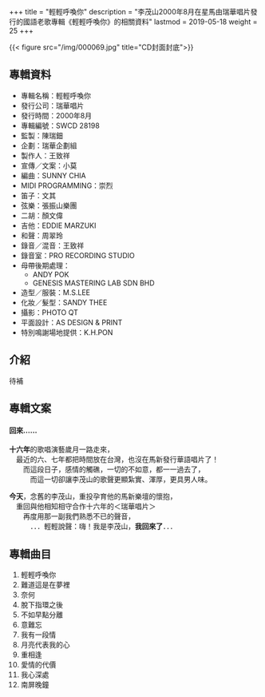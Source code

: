 +++
title = "輕輕呼喚你"
description = "李茂山2000年8月在星馬由瑞華唱片發行的國語老歌專輯《輕輕呼喚你》的相關資料"
lastmod = 2019-05-18
weight = 25
+++

{{< figure src="/img/000069.jpg" title="CD封面封底">}}


## 專輯資料

* 專輯名稱：輕輕呼喚你
* 發行公司：瑞華唱片
* 發行時間：2000年8月
* 專輯編號：SWCD 28198
* 監製：陳瑞鈿
* 企劃：瑞華企劃組
* 製作人：王致祥
* 宣傳／文案：小莫
* 編曲：SUNNY CHIA
* MIDI PROGRAMMING：崇烈
* 笛子：文其
* 弦樂：張振山樂團
* 二胡：顏文偉
* 吉他：EDDIE MARZUKI
* 和聲：周翠玲
* 錄音／混音：王致祥
* 錄音室：PRO RECORDING STUDIO
* 母帶後期處理：
    * ANDY POK
    * GENESIS MASTERING LAB SDN BHD
* 造型／服裝：M.S.LEE
* 化妝／髮型：SANDY THEE
* 攝影：PHOTO QT
* 平面設計：AS DESIGN & PRINT
* 特別鳴謝場地提供：K.H.PON


## 介紹

待補

## 專輯文案

#### 回來……

<b>十六年</b>的歌唱演藝歲月一路走來，  
　最近的六、七年都把時間放在台灣，也沒在馬新發行華語唱片了！  
　　而這段日子，感情的觸礁，一切的不如意，都一一過去了，  
　　　而這一切卻讓李茂山的歌聲更顯紮實、渾厚，更具男人味。

<b>今天</b>，念舊的李茂山，重投孕育他的馬新樂壇的懷抱，  
　重回與他相知相守合作十六年的＜瑞華唱片＞  
　　再度用那一副我們熟悉不已的聲音，  
　　　．．．輕輕說聲：嗨！我是李茂山，<b>我回來了</b>．．．


## 專輯曲目

1. 輕輕呼喚你
2. 難道這是在夢裡
3. 奈何
4. 脫下指環之後
5. 不如早點分離
6. 意難忘
7. 我有一段情
8. 月亮代表我的心
9. 重相逢
10. 愛情的代價
11. 我心深處
12. 南屏晚鐘


